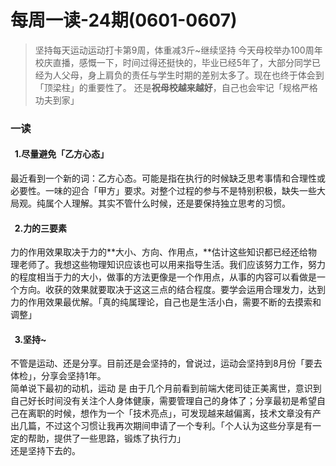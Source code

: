 # 每周一读-24期(0601-0607)

> 坚持每天运动运动打卡第9周，体重减3斤~继续坚持
> 今天母校举办100周年校庆直播，感慨一下，时间过得还挺快的，毕业已经5年了，大部分同学已经为人父母，身上肩负的责任与学生时期的差别太多了。现在也终于体会到「顶梁柱」的重要性了。
> 还是**祝母校越来越好**，自己也会牢记「规格严格 功夫到家」

<a name="RK1Pa"></a>
### 一读
<a name="h0Bzq"></a>
####   1.尽量避免「乙方心态」
最近看到一个新的词：乙方心态。可能是指在执行的时候缺乏思考事情和合理性或必要性。一味的迎合「甲方」要求。对整个过程的参与不是特别积极，缺失一些大局观。纯属个人理解。其实不管什么时候，还是要保持独立思考的习惯。<br />

<a name="7owvZ"></a>
####   2.力的三要素
力的作用效果取决于力的**大小、方向、作用点，**估计这些知识都已经还给物理老师了。我想这些物理知识应该也可以用来指导生活。我们应该努力工作，努力的程度相当于力的大小，做事的方法更像是一个作用点，从事的内容可以看做是一个方向。收获的效果就要取决于这这三点的结合程度。要学会运用合理发力，达到力的作用效果最优解。「真的纯属理论，自己也是生活小白，需要不断的去摸索和调整」

<a name="zYQ71"></a>
####   3.坚持~
不管是运动、还是分享。目前还是会坚持的，曾说过，运动会坚持到8月份「要去体检」，分享会坚持1年。<br />简单说下最初的动机，运动 是 由于几个月前看到前端大佬司徒正美离世，意识到自己好长时间没有关注个人身体健康，需要管理自己的身体了；分享最初是希望自己在离职的时候，想作为一个「技术亮点」，可发现越来越偏离，技术文章没有产出几篇，不过这个习惯让我再次期间申请了一个专利。「个人认为这些分享是有一定的帮助，提供了一些思路，锻炼了执行力」<br />还是坚持下去的。<br />

